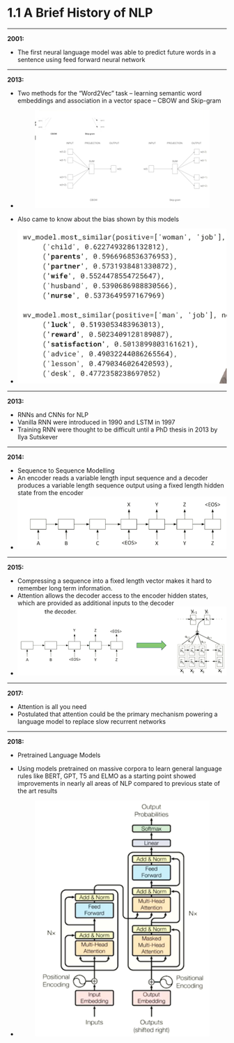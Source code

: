 # 1.1 A Brief History of NLP



***

**2001:**

* The first neural language model was able to predict future words in a sentence using feed forward neural network



***

**2013:**

* Two methods for the “Word2Vec” task – learning semantic word embeddings and association in a vector space – CBOW and Skip-gram
*   &#x20;     &#x20;

    <figure><img src="../../.gitbook/assets/image (4).png" alt=""><figcaption></figcaption></figure>
* Also came to know about the bias shown by this models
* ![](<../../.gitbook/assets/image (1) (1).png>)

&#x20;

***

**2013:**

* RNNs and CNNs for NLP
* Vanilla RNN were introduced in 1990 and LSTM in 1997
* Training RNN were thought to be difficult until a PhD thesis in 2013 by Ilya Sutskever



***

**2014:**

* Sequence to Sequence Modelling
* An encoder reads a variable length input sequence and a decoder produces a variable length sequence output using a fixed length hidden state from the encoder
* ![](<../../.gitbook/assets/image (2) (1).png>)

&#x20;

***

**2015:**

* Compressing a sequence into a fixed length vector makes it hard to remember long term information.
* Attention allows the decoder access to the encoder hidden states, which are provided as additional inputs to the decoder
* ![](<../../.gitbook/assets/image (3) (1).png>)



***

**2017:**

* Attention is all you need
* Postulated that attention could be the primary mechanism powering a language model to replace slow recurrent networks

&#x20;

***

**2018:**

* Pretrained Language Models
* Using models pretrained on massive corpora to learn general language rules like BERT, GPT, T5 and ELMO as a starting point showed improvements in nearly all areas of NLP compared to previous state of the art results
*   &#x20;     &#x20;

    <figure><img src="../../.gitbook/assets/image (4) (1).png" alt=""><figcaption></figcaption></figure>

&#x20;

&#x20;

&#x20;
